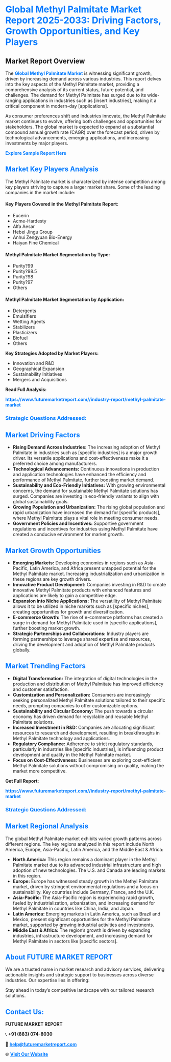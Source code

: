 <h1 style="color: #007BFF;">Global Methyl Palmitate Market Report 2025-2033: Driving Factors, Growth Opportunities, and Key Players</h1>

<section id="overview">
<h2>Market Report Overview</h2>
<p>The <a href="https://www.futuremarketreport.com//industry-report/methyl-palmitate-market" style="color: #007BFF; text-decoration: none;"><strong>Global Methyl Palmitate Market</strong></a> is witnessing significant growth, driven by increasing demand across various industries. This report delves into the key aspects of the Methyl Palmitate market, providing a comprehensive analysis of its current status, future potential, and challenges. The demand for Methyl Palmitate has surged due to its wide-ranging applications in industries such as [insert industries], making it a critical component in modern-day [applications].</p>
<p>As consumer preferences shift and industries innovate, the Methyl Palmitate market continues to evolve, offering both challenges and opportunities for stakeholders. The global market is expected to expand at a substantial compound annual growth rate (CAGR) over the forecast period, driven by technological advancements, emerging applications, and increasing investments by major players.</p>
</section>

<section id="overview">
<p><a href="https://www.futuremarketreport.com//request-sample/reportId=83272" style="color: #007BFF; text-decoration: none;"><strong>Explore Sample Report Here</strong></a></p>
</section>

<section id="key-players">
<h2 style="color: #007BFF;">Market Key Players Analysis</h2>
<p>The Methyl Palmitate market is characterized by intense competition among key players striving to capture a larger market share. Some of the leading companies in the market include:</p>
<h4>Key Players Covered in the Methyl Palmitate Report:</h4>
<ul><li>Eucerin</li><li>Acme-Hardesty</li><li>Alfa Aesar</li><li>Hebei Jingu Group</li><li>Anhui Zengyuan Bio-Energy</li><li>Haiyan Fine Chemical</li></ul>
<h4>Methyl Palmitate Market Segmentation by Type:</h4>
<ul><li>Purity?99</li><li>Purity?98.5</li><li>Purity?98</li><li>Purity?97</li><li>Others</li></ul>

<h4>Methyl Palmitate Market Segmentation by Application:</h4>
<ul><li>Detergents</li><li>Emulsifiers</li><li>Wetting Agents</li><li>Stabilizers</li><li>Plasticizers</li><li>Biofuel</li><li>Others</li></ul>
<p><strong>Key Strategies Adopted by Market Players:</strong></p>
<ul>
<li>Innovation and R&D</li>
<li>Geographical Expansion</li>
<li>Sustainability Initiatives</li>
<li>Mergers and Acquisitions</li>
</ul>
</section>

<section>
<p><strong>Read Full Analysis: </strong></p><a href="https://www.futuremarketreport.com//industry-report/methyl-palmitate-market" style="color: #007BFF; text-decoration: none;"><strong>https://www.futuremarketreport.com//industry-report/methyl-palmitate-market</strong></a>
<h3 style="color: #007BFF;">Strategic Questions Addressed:</h3>
</section>

<section id="driving-factors">
<h2 style="color: #007BFF;">Market Driving Factors</h2>
<ul>
<li><strong>Rising Demand Across Industries:</strong> The increasing adoption of Methyl Palmitate in industries such as [specific industries] is a major growth driver. Its versatile applications and cost-effectiveness make it a preferred choice among manufacturers.</li>
<li><strong>Technological Advancements:</strong> Continuous innovations in production and application technologies have enhanced the efficiency and performance of Methyl Palmitate, further boosting market demand.</li>
<li><strong>Sustainability and Eco-Friendly Initiatives:</strong> With growing environmental concerns, the demand for sustainable Methyl Palmitate solutions has surged. Companies are investing in eco-friendly variants to align with global sustainability goals.</li>
<li><strong>Growing Population and Urbanization:</strong> The rising global population and rapid urbanization have increased the demand for [specific products], where Methyl Palmitate plays a vital role in meeting consumer needs.</li>
<li><strong>Government Policies and Incentives:</strong> Supportive government regulations and incentives for industries using Methyl Palmitate have created a conducive environment for market growth.</li>
</ul>
</section>

<section id="growth-opportunities">
<h2 style="color: #007BFF;">Market Growth Opportunities</h2>
<ul>
<li><strong>Emerging Markets:</strong> Developing economies in regions such as Asia-Pacific, Latin America, and Africa present untapped potential for the Methyl Palmitate market. Increasing industrialization and urbanization in these regions are key growth drivers.</li>
<li><strong>Innovative Product Development:</strong> Companies investing in R&D to create innovative Methyl Palmitate products with enhanced features and applications are likely to gain a competitive edge.</li>
<li><strong>Expansion into Niche Applications:</strong> The versatility of Methyl Palmitate allows it to be utilized in niche markets such as [specific niches], creating opportunities for growth and diversification.</li>
<li><strong>E-commerce Growth:</strong> The rise of e-commerce platforms has created a surge in demand for Methyl Palmitate used in [specific applications], further boosting market growth.</li>
<li><strong>Strategic Partnerships and Collaborations:</strong> Industry players are forming partnerships to leverage shared expertise and resources, driving the development and adoption of Methyl Palmitate products globally.</li>
</ul>
</section>

<section id="trending-factors">
<h2 style="color: #007BFF;">Market Trending Factors</h2>
<ul>
<li><strong>Digital Transformation:</strong> The integration of digital technologies in the production and distribution of Methyl Palmitate has improved efficiency and customer satisfaction.</li>
<li><strong>Customization and Personalization:</strong> Consumers are increasingly seeking personalized Methyl Palmitate solutions tailored to their specific needs, prompting companies to offer customizable options.</li>
<li><strong>Sustainability and Circular Economy:</strong> The push towards a circular economy has driven demand for recyclable and reusable Methyl Palmitate solutions.</li>
<li><strong>Increased Investment in R&D:</strong> Companies are allocating significant resources to research and development, resulting in breakthroughs in Methyl Palmitate technology and applications.</li>
<li><strong>Regulatory Compliance:</strong> Adherence to strict regulatory standards, particularly in industries like [specific industries], is influencing product development and quality in the Methyl Palmitate market.</li>
<li><strong>Focus on Cost-Effectiveness:</strong> Businesses are exploring cost-efficient Methyl Palmitate solutions without compromising on quality, making the market more competitive.</li>
</ul>
</section>

<section>
<p><strong>Get Full Report: </strong></p><a href="https://www.futuremarketreport.com//industry-report/methyl-palmitate-market" style="color: #007BFF; text-decoration: none;"><strong>https://www.futuremarketreport.com//industry-report/methyl-palmitate-market</strong></a>
<h3 style="color: #007BFF;">Strategic Questions Addressed:</h3>
</section>


<section id="regional-analysis">
<h2 style="color: #007BFF;">Market Regional Analysis</h2>
<p>The global Methyl Palmitate market exhibits varied growth patterns across different regions. The key regions analyzed in this report include North America, Europe, Asia-Pacific, Latin America, and the Middle East & Africa:</p>
<ul>
<li><strong>North America:</strong> This region remains a dominant player in the Methyl Palmitate market due to its advanced industrial infrastructure and high adoption of new technologies. The U.S. and Canada are leading markets in this region.</li>
<li><strong>Europe:</strong> Europe has witnessed steady growth in the Methyl Palmitate market, driven by stringent environmental regulations and a focus on sustainability. Key countries include Germany, France, and the U.K.</li>
<li><strong>Asia-Pacific:</strong> The Asia-Pacific region is experiencing rapid growth, fueled by industrialization, urbanization, and increasing demand for Methyl Palmitate in countries like China, India, and Japan.</li>
<li><strong>Latin America:</strong> Emerging markets in Latin America, such as Brazil and Mexico, present significant opportunities for the Methyl Palmitate market, supported by growing industrial activities and investments.</li>
<li><strong>Middle East & Africa:</strong> The region’s growth is driven by expanding industries, infrastructure development, and increasing demand for Methyl Palmitate in sectors like [specific sectors].</li>
</ul>
</section>

<footer>
<h2 style="color: #007BFF;">About FUTURE MARKET REPORT</h2>
<p>We are a trusted name in market research and advisory services, delivering actionable insights and strategic support to businesses across diverse industries. Our expertise lies in offering:</p>

<p>Stay ahead in today’s competitive landscape with our tailored research solutions.</p>

<h2 style="color: #007BFF;">Contact Us:</h2>
<p><strong>FUTURE MARKET REPORT</strong></p>
<p>📞 <strong>+91 (883) 074-8030</strong></p>
<p>📧 <strong><a href="mailto:help@futuremarketreport.com" style="color: #007BFF;">help@futuremarketreport.com</a></strong></p>
<p>🌐 <strong><a href="https://www.futuremarketreport.com/" style="color: #007BFF;">Visit Our Website</a></strong></p>
</footer>